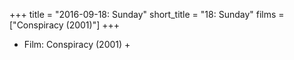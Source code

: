 +++
title = "2016-09-18: Sunday"
short_title = "18: Sunday"
films = ["Conspiracy (2001)"]
+++


* Film: Conspiracy (2001) +
